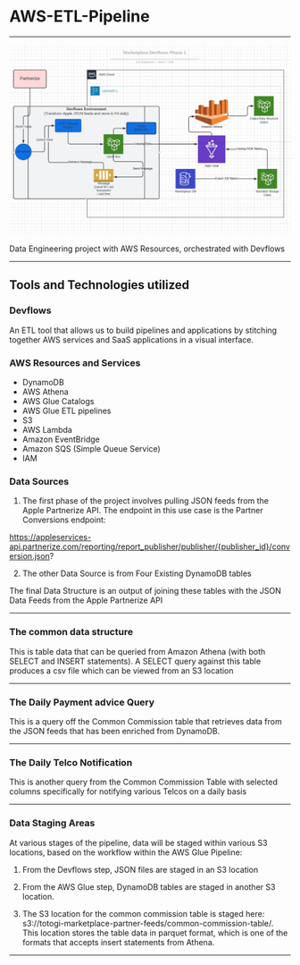 # AWS-ETL-Pipeline

---

<div>
	<img src="https://github.com/ovokpus/AWS-ETL-Pipeline/blob/main/images/architecture.jpg">
</div>

Data Engineering project with AWS Resources, orchestrated with Devflows

---

## Tools and Technologies utilized

### Devflows

An ETL tool that allows us to build pipelines and applications by stitching together AWS services and SaaS applications in a visual interface.

### AWS Resources and Services

- DynamoDB
- AWS Athena
- AWS Glue Catalogs
- AWS Glue ETL pipelines
- S3
- AWS Lambda
- Amazon EventBridge
- Amazon SQS (Simple Queue Service)
- IAM

### Data Sources

1. The first phase of the project involves pulling JSON feeds from the Apple Partnerize API. The endpoint in this use case is the Partner Conversions endpoint:

https://appleservices-api.partnerize.com/reporting/report_publisher/publisher/{publisher_id}/conversion.json?

2. The other Data Source is from Four Existing DynamoDB tables

The final Data Structure is an output of joining these tables with the JSON Data Feeds from the Apple Partnerize API

---

### The common data structure

This is table data that can be queried from Amazon Athena (with both SELECT and INSERT statements). A SELECT query against this table produces a csv file which can be viewed from an S3 location

---

### The Daily Payment advice Query

This is a query off the Common Commission table that retrieves data from the JSON feeds that has been enriched from DynamoDB.

---

### The Daily Telco Notification

This is another query from the Common Commission Table with selected columns specifically for notifying various Telcos on a daily basis

---

### Data Staging Areas

At various stages of the pipeline, data will be staged within various S3 locations, based on the workflow within the AWS Glue Pipeline:

1. From the Devflows step, JSON files are staged in an S3 location

2. From the AWS Glue step, DynamoDB tables are staged in another S3 location.

3. The S3 location for the common commission table is staged here: s3://totogi-marketplace-partner-feeds/common-commission-table/. This location stores the table data in parquet format, which is one of the formats that accepts insert statements from Athena.

---
